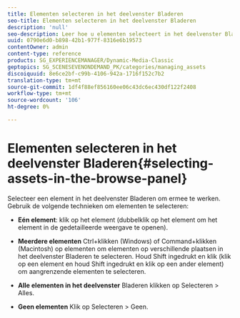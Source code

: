 ```yaml
---
title: Elementen selecteren in het deelvenster Bladeren
seo-title: Elementen selecteren in het deelvenster Bladeren
description: 'null'
seo-description: Leer hoe u elementen selecteert in het deelvenster Bladeren.
uuid: 0790e6d0-b898-42b1-977f-8316e6b19573
contentOwner: admin
content-type: reference
products: SG_EXPERIENCEMANAGER/Dynamic-Media-Classic
geptopics: SG_SCENESEVENONDEMAND_PK/categories/managing_assets
discoiquuid: 8e6ce2bf-c99b-4106-942a-1716f152c7b2
translation-type: tm+mt
source-git-commit: 1df4f88ef856160ee06c43dc6ec430df122f2408
workflow-type: tm+mt
source-wordcount: '106'
ht-degree: 0%

---
```



# Elementen selecteren in het deelvenster Bladeren{#selecting-assets-in-the-browse-panel}

Selecteer een element in het deelvenster Bladeren om ermee te werken. Gebruik de volgende technieken om elementen te selecteren:

* **Eén element**: klik op het element (dubbelklik op het element om het element in de gedetailleerde weergave te openen).

* **Meerdere elementen** Ctrl+klikken (Windows) of Command+klikken (Macintosh) op elementen om elementen op verschillende plaatsen in het deelvenster Bladeren te selecteren. Houd Shift ingedrukt en klik (klik op een element en houd Shift ingedrukt en klik op een ander element) om aangrenzende elementen te selecteren.

* **Alle elementen in het deelvenster** Bladeren klikken op Selecteren > Alles.

* **Geen elementen** Klik op Selecteren > Geen.
